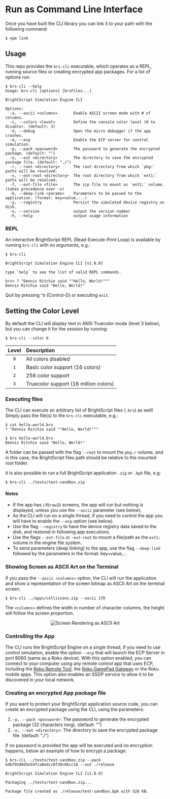 # Run as Command Line Interface

Once you have built the CLI library you can link it to your path with the following command:

```console
$ npm link
```

## Usage

This repo provides the `brs-cli` executable, which operates as a REPL, running source files or creating encrypted app packages.
For a list of options run:

```console
$ brs-cli --help
Usage: brs-cli [options] [brsFiles...]

BrightScript Simulation Engine CLI

Options:
  -a, --ascii <columns>       Enable ASCII screen mode with # of columns.
  -c, --colors <level>        Define the console color level (0 to disable). (default: 3)
  -d, --debug                 Open the micro debugger if the app crashes.
  -e, --ecp                   Enable the ECP server for control simulation.
  -p, --pack <password>       The password to generate the encrypted package. (default: "")
  -o, --out <directory>       The directory to save the encrypted package file. (default: "./")
  -r, --root <directory>      The root directory from which `pkg:` paths will be resolved.
  -x, --ext-root <directory>  The root directory from which `ext1:` paths will be resolved.
  -f, --ext-file <file>       The zip file to mount as `ext1:` volume. (takes precedence over -x)
  -k, --deep-link <params>    Parameters to be passed to the application. (format: key=value,...)
  -y, --registry              Persist the simulated device registry on disk.
  -v, --version               output the version number
  -h, --help                  output usage information
```

### REPL

An interactive BrightScript REPL (Read-Execute-Print Loop) is available by running `brs-cli` with no arguments, e.g.:

```console
$ brs-cli

BrightScript Simulation Engine CLI [v1.0.0]

type `help` to see the list of valid REPL commands.

brs> ? "Dennis Ritchie said ""Hello, World!"""
Dennis Ritchie said "Hello, World!"
```

Quit by pressing `^D` (Control-D) or executing `exit`.

## Setting the Color Level

By default the CLI will display text in ANSI Truecolor mode (level 3 below), but you can change it for the session by running:

```console
$ brs-cli --color 0
```

| Level | Description |
| :---: | :--- |
| `0` | All colors disabled |
| `1` | Basic color support (16 colors) |
| `2` | 256 color support |
| `3` | Truecolor support (16 million colors) |

### Executing files

The CLI can execute an arbitrary list of BrightScript files (`.brs`) as well!  Simply pass the file(s) to the `brs-cli` executable, e.g.:

```console
$ cat hello-world.brs
? "Dennis Ritchie said ""Hello, World!"""

$ brs hello-world.brs
Dennis Ritchie said "Hello, World!"
```

A folder can be passed with the flag `--root` to mount the `pkg:/` volume, and in this case, the BrightScript files path should be relative to the mounted root folder.

It is also possible to run a full BrightScript application `.zip` or `.bpk` file, e.g:

```console
$ brs-cli ../tests/test-sandbox.zip
```

#### Notes

* If the app has `ifDraw2D` screens, the app will run but nothing is displayed, unless you use the `--ascii` parameter (see below).
* As the CLI will run on a single thread, if you need to control the app you will have to enable the `--ecp` option (see below).
* Use the flag `--registry` to have the device registry data saved to the disk, and restored in following app executions.
* Use the flags `--ext-file` or `-ext-root` to mount a file/path as the `ext1:` volume in the engine file system.
* To send parameters (deep linking) to the app, use the flag `--deep-link` followed by the parameters in the format: key=value,...

### Showing Screen as ASCII Art on the Terminal

If you pass the `--ascii <columns>` option, the CLI will run the application and show a representation of the screen bitmap as ASCII Art on the terminal screen.

```console
$ brs-cli ../apps/collisions.zip --ascii 170
```

The `<columns>` defines the width in number of character columns, the height will follow the screen proportion.

<p align="center"><img alt="Screen Rendering as ASCII Art" title="Screen Rendering as ASCII Art" src="images/screen-as-ascii-art.gif?raw=true"/></p>

### Controlling the App

The CLI runs the BrightScript Engine on a single thread, if you need to use control simulation, enable the option `--ecp` that will launch the ECP Server in port 8060 (same as a Roku device). With this option enabled, you can connect to your computer using any remote control app that uses ECP, including the [Roku Remote Tool](https://devtools.web.roku.com/#remote-tool), the [Roku GamePad Gateway](http://github.com/lvcabral/roku-gpg) or the Roku mobile apps. This option also enables an SSDP service to allow it to be discovered in your local network.

### Creating an encrypted App package file

If you want to protect your BrightScript application source code, you can create an encrypted package using the CLI, using the parameters:

1. `-p, --pack <password>`:  The password to generate the encrypted package (32 characters long). (default: "")
2. `-o, --out <directory>`:  The directory to save the encrypted package file. (default: "./")

If no password is provided the app will be executed and no encryption happens, below an example of how to encrypt a package:

```console
$ brs-cli ../tests/test-sandbox.zip --pack b4bf93d0d5e547ca8edcc0f39c6bcc16 --out ./release

BrightScript Simulation Engine CLI [v1.0.0]

Packaging ../tests/test-sandbox.zip...

Package file created as ./release/test-sandbox.bpk with 528 KB.

```
